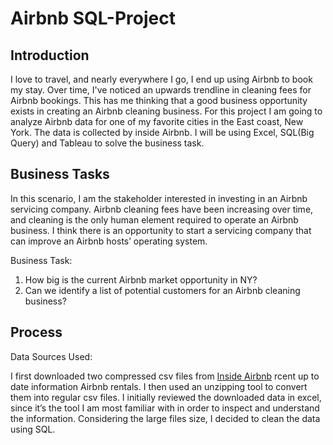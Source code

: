 # Airbnb SQL-Project

## Introduction
I love to travel, and nearly everywhere I go, I end up using Airbnb to book my stay. Over time, I've noticed an upwards trendline in cleaning fees for Airbnb bookings. This has me thinking that a good business opportunity exists in creating an Airbnb cleaning business.
For this project I am going to analyze Airbnb data for one of my favorite cities in the East coast, New York. The data is collected by inside Airbnb. I will be using Excel, SQL(Big Query) and Tableau to solve the business task.

## Business Tasks
In this scenario, I am the stakeholder interested in investing in an Airbnb servicing company. 
Airbnb cleaning fees have been increasing over time, and cleaning is the only human element required to operate an Airbnb business. I think there is an opportunity to start a servicing company that can improve an Airbnb hosts’ operating system. 

Business Task:
1. How big is the current Airbnb market opportunity in NY?
2. Can we identify a list of potential customers for an Airbnb cleaning business? 

## Process
Data Sources Used:

I first downloaded two compressed csv files from [Inside Airbnb](insideairbnb.com) rcent up to date information Airbnb rentals. I then used an unzipping tool to convert them into regular csv files. I initially reviewed the downloaded data in excel, since it’s the tool I am most familiar with in order to inspect and understand the information. Considering the large files size, I decided to clean the data using SQL.

